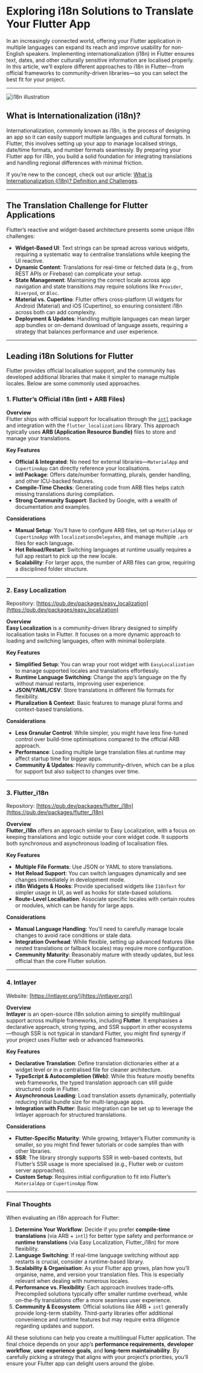 # Exploring i18n Solutions to Translate Your Flutter App

In an increasingly connected world, offering your Flutter application in multiple languages can expand its reach and improve usability for non-English speakers. Implementing internationalization (i18n) in Flutter ensures text, dates, and other culturally sensitive information are localised properly. In this article, we’ll explore different approaches to i18n in Flutter—from official frameworks to community-driven libraries—so you can select the best fit for your project.

---

![i18n illustration](https://github.com/aymericzip/intlayer/blob/main/blog/assets/i18n.webp)

## What is Internationalization (i18n)?

Internationalization, commonly known as i18n, is the process of designing an app so it can easily support multiple languages and cultural formats. In Flutter, this involves setting up your app to manage localised strings, date/time formats, and number formats seamlessly. By preparing your Flutter app for i18n, you build a solid foundation for integrating translations and handling regional differences with minimal friction.

If you’re new to the concept, check out our article: [What is Internationalization (i18n)? Definition and Challenges](https://github.com/aymericzip/intlayer/blob/main/blog/en-GB/what_is_internationalization.md).

---

## The Translation Challenge for Flutter Applications

Flutter’s reactive and widget-based architecture presents some unique i18n challenges:

- **Widget-Based UI**: Text strings can be spread across various widgets, requiring a systematic way to centralise translations while keeping the UI reactive.
- **Dynamic Content**: Translations for real-time or fetched data (e.g., from REST APIs or Firebase) can complicate your setup.
- **State Management**: Maintaining the correct locale across app navigation and state transitions may require solutions like `Provider`, `Riverpod`, or `Bloc`.
- **Material vs. Cupertino**: Flutter offers cross-platform UI widgets for Android (Material) and iOS (Cupertino), so ensuring consistent i18n across both can add complexity.
- **Deployment & Updates**: Handling multiple languages can mean larger app bundles or on-demand download of language assets, requiring a strategy that balances performance and user experience.

---

## Leading i18n Solutions for Flutter

Flutter provides official localisation support, and the community has developed additional libraries that make it simpler to manage multiple locales. Below are some commonly used approaches.

### 1. Flutter’s Official i18n (intl + ARB Files)

**Overview**  
Flutter ships with official support for localisation through the [`intl`](https://pub.dev/packages/intl) package and integration with the `flutter_localizations` library. This approach typically uses **ARB (Application Resource Bundle)** files to store and manage your translations.

**Key Features**

- **Official & Integrated**: No need for external libraries—`MaterialApp` and `CupertinoApp` can directly reference your localisations.
- **intl Package**: Offers date/number formatting, plurals, gender handling, and other ICU-backed features.
- **Compile-Time Checks**: Generating code from ARB files helps catch missing translations during compilation.
- **Strong Community Support**: Backed by Google, with a wealth of documentation and examples.

**Considerations**

- **Manual Setup**: You’ll have to configure ARB files, set up `MaterialApp` or `CupertinoApp` with `localizationsDelegates`, and manage multiple `.arb` files for each language.
- **Hot Reload/Restart**: Switching languages at runtime usually requires a full app restart to pick up the new locale.
- **Scalability**: For larger apps, the number of ARB files can grow, requiring a disciplined folder structure.

---

### 2. Easy Localization

Repository: [https://pub.dev/packages/easy_localization](https://pub.dev/packages/easy_localization)

**Overview**  
**Easy Localization** is a community-driven library designed to simplify localisation tasks in Flutter. It focuses on a more dynamic approach to loading and switching languages, often with minimal boilerplate.

**Key Features**

- **Simplified Setup**: You can wrap your root widget with `EasyLocalization` to manage supported locales and translations effortlessly.
- **Runtime Language Switching**: Change the app’s language on the fly without manual restarts, improving user experience.
- **JSON/YAML/CSV**: Store translations in different file formats for flexibility.
- **Pluralization & Context**: Basic features to manage plural forms and context-based translations.

**Considerations**

- **Less Granular Control**: While simpler, you might have less fine-tuned control over build-time optimisations compared to the official ARB approach.
- **Performance**: Loading multiple large translation files at runtime may affect startup time for bigger apps.
- **Community & Updates**: Heavily community-driven, which can be a plus for support but also subject to changes over time.

---

### 3. Flutter_i18n

Repository: [https://pub.dev/packages/flutter_i18n](https://pub.dev/packages/flutter_i18n)

**Overview**  
**Flutter_i18n** offers an approach similar to Easy Localization, with a focus on keeping translations and logic outside your core widget code. It supports both synchronous and asynchronous loading of localisation files.

**Key Features**

- **Multiple File Formats**: Use JSON or YAML to store translations.
- **Hot Reload Support**: You can switch languages dynamically and see changes immediately in development mode.
- **i18n Widgets & Hooks**: Provide specialised widgets like `I18nText` for simpler usage in UI, as well as hooks for state-based solutions.
- **Route-Level Localisation**: Associate specific locales with certain routes or modules, which can be handy for large apps.

**Considerations**

- **Manual Language Handling**: You’ll need to carefully manage locale changes to avoid race conditions or stale data.
- **Integration Overhead**: While flexible, setting up advanced features (like nested translations or fallback locales) may require more configuration.
- **Community Maturity**: Reasonably mature with steady updates, but less official than the core Flutter solution.

---

### 4. Intlayer

Website: [https://intlayer.org/](https://intlayer.org/)

**Overview**  
**Intlayer** is an open-source i18n solution aiming to simplify multilingual support across multiple frameworks, including **Flutter**. It emphasises a declarative approach, strong typing, and SSR support in other ecosystems—though SSR is not typical in standard Flutter, you might find synergy if your project uses Flutter web or advanced frameworks.

**Key Features**

- **Declarative Translation**: Define translation dictionaries either at a widget level or in a centralised file for cleaner architecture.
- **TypeScript & Autocompletion (Web)**: While this feature mostly benefits web frameworks, the typed translation approach can still guide structured code in Flutter.
- **Asynchronous Loading**: Load translation assets dynamically, potentially reducing initial bundle size for multi-language apps.
- **Integration with Flutter**: Basic integration can be set up to leverage the Intlayer approach for structured translations.

**Considerations**

- **Flutter-Specific Maturity**: While growing, Intlayer’s Flutter community is smaller, so you might find fewer tutorials or code samples than with other libraries.
- **SSR**: The library strongly supports SSR in web-based contexts, but Flutter’s SSR usage is more specialised (e.g., Flutter web or custom server approaches).
- **Custom Setup**: Requires initial configuration to fit into Flutter’s `MaterialApp` or `CupertinoApp` flow.

---

### Final Thoughts

When evaluating an i18n approach for Flutter:

1. **Determine Your Workflow**: Decide if you prefer **compile-time translations** (via ARB + `intl`) for better type safety and performance or **runtime translations** (via Easy Localization, Flutter_i18n) for more flexibility.
2. **Language Switching**: If real-time language switching without app restarts is crucial, consider a runtime-based library.
3. **Scalability & Organisation**: As your Flutter app grows, plan how you’ll organise, name, and version your translation files. This is especially relevant when dealing with numerous locales.
4. **Performance vs. Flexibility**: Each approach involves trade-offs. Precompiled solutions typically offer smaller runtime overhead, while on-the-fly translations offer a more seamless user experience.
5. **Community & Ecosystem**: Official solutions like ARB + `intl` generally provide long-term stability. Third-party libraries offer additional convenience and runtime features but may require extra diligence regarding updates and support.

All these solutions can help you create a multilingual Flutter application. The final choice depends on your app’s **performance requirements**, **developer workflow**, **user experience goals**, and **long-term maintainability**. By carefully picking a strategy that aligns with your project’s priorities, you’ll ensure your Flutter app can delight users around the globe.
